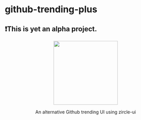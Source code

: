 # github-trending-plus
## ❗️This is yet an alpha project.
<p align="center">
  <a href="http://zircle.io">
    <img src="https://raw.githubusercontent.com/zircleUI/github-trending-plus/master/public/screen.png" width="200">
  </a>
</p>

<p align="center">
An alternative Github trending UI using zircle-ui
</p>


